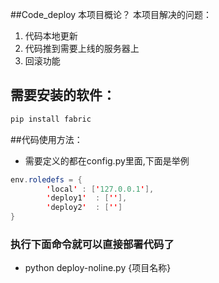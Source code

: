 ##Code_deploy 本项目概论？
本项目解决的问题：

1. 代码本地更新
2. 代码推到需要上线的服务器上
3. 回滚功能

## 需要安装的软件：

```java
pip install fabric
```
##代码使用方法：

* 需要定义的都在config.py里面,下面是举例

```java
env.roledefs = {
        'local' : ['127.0.0.1'],
        'deploy1'  : [''],
        'deploy2'  : ['']
}

```
### 执行下面命令就可以直接部署代码了
* python deploy-noline.py {项目名称}
